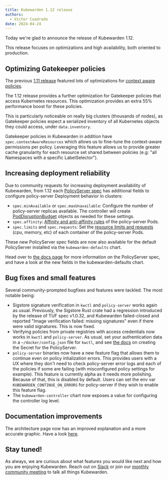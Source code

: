 ```yaml
---
title: Kubewarden 1.12 release
authors:
  - Víctor Cuadrado
date: 2024-04-24
---
```


Today we're glad to announce the release of Kubewarden 1.12.

This release focuses on optimizations and high availability, both oriented to
production.

## Optimizing Gatekeeper policies

The previous [1.11
release](https://www.kubewarden.io/blog/2024/03/kubewarden-1-11-release/)
featured lots of optimizations for
[context aware policies](https://docs.kubewarden.io/next/reference/spec/context-aware-policies).

The 1.12 release provides a further optimization for Gatekeeper policies that
access Kubernetes resources. This optimization provides an extra 55%
performance boost for these policies.

This is particularly noticeable on really big clusters (thousands of nodes), as
Gatekeeper policies expect a serialized inventory of all Kubernetes objects
they could access, under `data.inventory`.

Gatekeeper policies in Kubewarden in addition have `spec.contextAwareResources`
which allows us to fine-tune the context-aware permissions per policy.
Leveraging this feature allows us to provide greater cache granularity for each
resource set shared between policies (e.g: "all Namespaces with a specific
LabelSelector").

## Increasing deployment reliability

Due to community requests for increasing deployment availability of
Kubewarden, from 1.12 each [PolicyServer
spec](https://docs.kubewarden.io/next/reference/CRDs#policyserverspec) has
additional fields to configure policy-server Deployment behavior in clusters:

- `spec.minAvailable` or `spec.maxUnavailable`: Configure the number of
  policy-server replicas available. The controller will create
  [PodDisruptionBudget](https://kubernetes.io/docs/concepts/workloads/pods/disruptions/#pod-disruption-budgets) objects as needed for these settings.
- `spec.affinity`: [Affinity and anti-affinity rules](https://kubernetes.io/docs/concepts/scheduling-eviction/assign-pod-node/#affinity-and-anti-affinity) of the policy-server Pods.
- `spec.limits` and `spec.requests`: Set the [resource limits and requests](https://kubernetes.io/docs/concepts/configuration/manage-resources-containers/#resource-requests-and-limits-of-pod-and-container) (cpu,
  memory, etc) of each container of the policy-server Pods.

These new PolicyServer spec fields are now also available for the default
PolicyServer installed via the `kubewarden-defaults` chart.

Head over to [the docs
page](https://docs.kubewarden.io/howtos/policy-servers/production-deployments)
for more information on the PolicyServer spec, and have a look at the new
fields in the kubewarden-defaults chart.

## Bug fixes and small features

Several community-prompted bugfixes and features were tackled. The most notable
being:

- Sigstore signature verification in `kwctl` and `policy-server` works again as
  usual. Previously, the Sigstore Rust crate had a regression introduced by the
  release of TUF spec v1.0.32, and Kubewarden failed-closed and reported "Image
  verification failed: missing signatures" even if there were valid signatures.
  This is now fixed.
- Verifying policies from private registries with access credentials now works
  in `kwctl` and `policy-server`. As usual, set your authentication data in a
  `~/docker/config.json` file for `kwctl`, and see [the
  docs](https://docs.kubewarden.io/howtos/policy-servers/private-registry) on
  creating the Secret for the PolicyServer.
- `policy-server` binaries now have a new feature flag that allows them to
  continue even on policy intialization errors. This provides users with a UX
  where they don't need to check policy-server error logs and each of the
  policies if some are failing (with misconfigured policy settings for example).
  This feature is currently alpha as it needs more polishing. Because of that, this is disabled by default. Users can set the
  env var `KUBEWARDEN_CONTINUE_ON_ERRORS` for policy-server if they wish to
  enable this feature flag.
- The `kubewarden-controller` chart now exposes a value for configuring the
  controller log level.

## Documentation improvements

The architecture page now has an improved explanation and a more accurate graphic.
Have a look [here](https://docs.kubewarden.io/explanations/architecture).

## Stay tuned!

As always, we are curious about what features you would like next and how you are
enjoying Kubewarden. Reach out on [Slack](https://kubernetes.slack.com/?redir=%2Fmessages%2Fkubewarden)
or join our [monthly community meeting](https://teamup.com/ks2bj74dvw132mhjtj?view=a&showProfileAndInfo=0&showSidepanel=1&disableSidepanel=1&showMenu=1&showAgendaHeader=1&showAgendaDetails=0&showYearViewHeader=1)
to talk all things Kubewarden.
